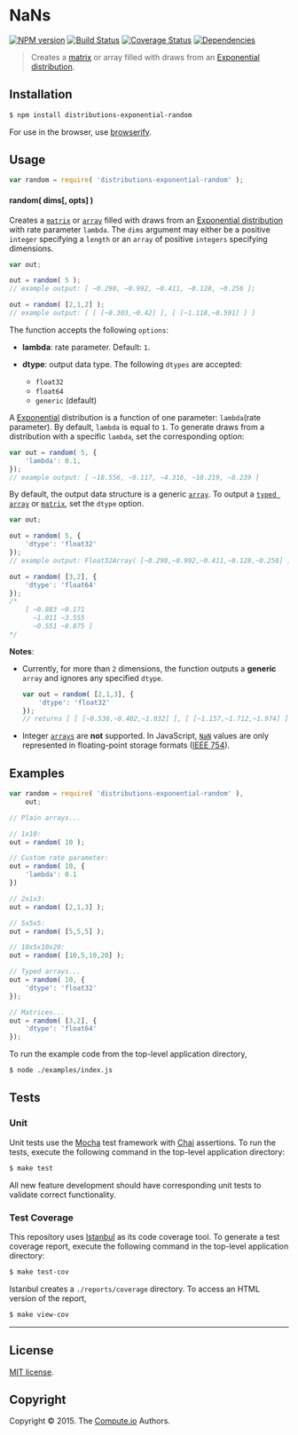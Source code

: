 NaNs
===
[![NPM version][npm-image]][npm-url] [![Build Status][travis-image]][travis-url] [![Coverage Status][coveralls-image]][coveralls-url] [![Dependencies][dependencies-image]][dependencies-url]

> Creates a [matrix](https://github.com/dstructs/matrix) or array filled with draws from an [Exponential distribution](https://en.wikipedia.org/wiki/Exponential_distribution).


## Installation

``` bash
$ npm install distributions-exponential-random
```

For use in the browser, use [browserify](https://github.com/substack/node-browserify).


## Usage

``` javascript
var random = require( 'distributions-exponential-random' );
```

#### random( dims[, opts] )

Creates a [`matrix`](https://github.com/dstructs/matrix) or [`array`](https://developer.mozilla.org/en-US/docs/Web/JavaScript/Reference/Global_Objects/Array) filled with draws from an [Exponential distribution](https://en.wikipedia.org/wiki/Exponential_distribution) with rate parameter `lambda`. The `dims` argument may either be a positive `integer` specifying a `length` or an `array` of positive `integers` specifying dimensions.

``` javascript
var out;

out = random( 5 );
// example output: [ ~0.298, ~0.992, ~0.411, ~0.128, ~0.256 ];

out = random( [2,1,2] );
// example output: [ [ [~0.303,~0.42] ], [ [~1.118,~0.591] ] ]
```

The function accepts the following `options`:

*	__lambda__: rate parameter. Default: `1`.
*	__dtype__: output data type. The following `dtypes` are accepted:

	-	`float32`
	-	`float64`
	-	`generic` (default)


A [Exponential](https://en.wikipedia.org/wiki/Exponential_distribution) distribution is a function of one parameter: `lambda`(rate parameter). By default, `lambda` is equal to `1`. To generate draws from a distribution with a specific `lambda`, set the corresponding option:

``` javascript
var out = random( 5, {
	'lambda': 0.1,
});
// example output: [ ~18.556, ~0.117, ~4.316, ~10.219, ~8.239 ]
```

By default, the output data structure is a generic [`array`](https://developer.mozilla.org/en-US/docs/Web/JavaScript/Reference/Global_Objects/Array). To output a [`typed array`](https://developer.mozilla.org/en-US/docs/Web/JavaScript/Typed_arrays) or [`matrix`](https://github.com/dstructs/matrix), set the `dtype` option.

``` javascript
var out;

out = random( 5, {
	'dtype': 'float32'
});
// example output: Float32Array( [~0.298,~0.992,~0.411,~0.128,~0.256] );

out = random( [3,2], {
	'dtype': 'float64'
});
/*
	[ ~0.883 ~0.171
	  ~1.011 ~3.555
	  ~0.551 ~0.875 ]
*/
```

__Notes__:
*	Currently, for more than `2` dimensions, the function outputs a __generic__ `array` and ignores any specified `dtype`.

	``` javascript
	var out = random( [2,1,3], {
		'dtype': 'float32'
	});
	// returns [ [ [~0.536,~0.402,~1.032] ], [ [~1.157,~1.712,~1.974] ] ]
	```
*	Integer [`arrays`](https://developer.mozilla.org/en-US/docs/Web/JavaScript/Typed_arrays) are __not__ supported. In JavaScript, [`NaN`](https://en.wikipedia.org/wiki/NaN) values are only represented in floating-point storage formats ([IEEE 754](https://en.wikipedia.org/wiki/IEEE_floating_point)).

## Examples

``` javascript
var random = require( 'distributions-exponential-random' ),
	out;

// Plain arrays...

// 1x10:
out = random( 10 );

// Custom rate parameter:
out = random( 10, {
	'lambda': 0.1
})

// 2x1x3:
out = random( [2,1,3] );

// 5x5x5:
out = random( [5,5,5] );

// 10x5x10x20:
out = random( [10,5,10,20] );

// Typed arrays...
out = random( 10, {
	'dtype': 'float32'
});

// Matrices...
out = random( [3,2], {
	'dtype': 'float64'
});
```

To run the example code from the top-level application directory,

``` bash
$ node ./examples/index.js
```


## Tests

### Unit

Unit tests use the [Mocha](http://mochajs.org/) test framework with [Chai](http://chaijs.com) assertions. To run the tests, execute the following command in the top-level application directory:

``` bash
$ make test
```

All new feature development should have corresponding unit tests to validate correct functionality.


### Test Coverage

This repository uses [Istanbul](https://github.com/gotwarlost/istanbul) as its code coverage tool. To generate a test coverage report, execute the following command in the top-level application directory:

``` bash
$ make test-cov
```

Istanbul creates a `./reports/coverage` directory. To access an HTML version of the report,

``` bash
$ make view-cov
```


---
## License

[MIT license](http://opensource.org/licenses/MIT).


## Copyright

Copyright &copy; 2015. The [Compute.io](https://github.com/compute-io) Authors.


[npm-image]: http://img.shields.io/npm/v/distributions-exponential-random.svg
[npm-url]: https://npmjs.org/package/distributions-exponential-random

[travis-image]: http://img.shields.io/travis/distributions-io/exponential-random/master.svg
[travis-url]: https://travis-ci.org/distributions-io/exponential-random

[coveralls-image]: https://img.shields.io/coveralls/distributions-io/exponential-random/master.svg
[coveralls-url]: https://coveralls.io/r/distributions-io/exponential-random?branch=master

[dependencies-image]: http://img.shields.io/david/distributions-io/exponential-random.svg
[dependencies-url]: https://david-dm.org/distributions-io/exponential-random

[dev-dependencies-image]: http://img.shields.io/david/dev/distributions-io/exponential-random.svg
[dev-dependencies-url]: https://david-dm.org/dev/distributions-io/exponential-random

[github-issues-image]: http://img.shields.io/github/issues/distributions-io/exponential-random.svg
[github-issues-url]: https://github.com/distributions-io/exponential-random/issues
